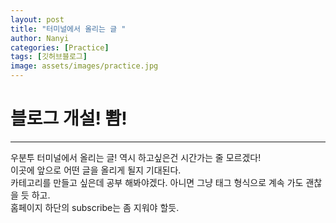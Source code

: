 ```yaml
---
layout: post
title: "터미널에서 올리는 글 "
author: Nanyi
categories: [Practice]
tags: [깃허브블로그]
image: assets/images/practice.jpg
---
```


# 블로그 개설! 뽬!  
***
 우분투 터미널에서 올리는 글! 역시 하고싶은건 시간가는 줄 모르겠다!  
이곳에 앞으로 어떤 글을 올리게 될지 기대된다.  
카테고리를 만들고 싶은데 공부 해봐야겠다. 아니면 그냥 태그 형식으로 계속 가도 괜찮을 듯 하고.  
홈페이지 하단의 subscribe는 좀 지워야 할듯.  

